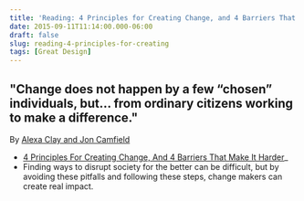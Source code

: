 ```yaml
---
title: 'Reading: 4 Principles for Creating Change, and 4 Barriers That Make it Harder'
date: 2015-09-11T11:14:00.000-06:00
draft: false
slug: reading-4-principles-for-creating
tags: [Great Design]
---
```


## "Change does not happen by a few “chosen” individuals, but... from ordinary citizens working to make a difference."

By [Alexa Clay and Jon Camfield](http://www.fastcompany.com/user/alexa-clay-and-jon-camfield)

- [4 Principles For Creating Change, And 4 Barriers That Make It Harder](http://www.fastcoexist.com/1679609/4-principles-for-creating-change-and-4-barriers-that-make-it-harder)_
- Finding ways to disrupt society for the better can be difficult, but by avoiding these pitfalls and following these steps, change makers can create real impact.
